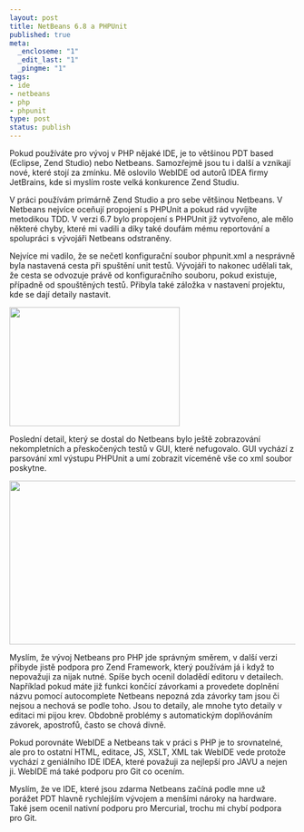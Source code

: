 ```yaml
--- 
layout: post
title: NetBeans 6.8 a PHPUnit
published: true
meta: 
  _encloseme: "1"
  _edit_last: "1"
  _pingme: "1"
tags: 
- ide
- netbeans
- php
- phpunit
type: post
status: publish
---
```

Pokud používáte pro vývoj v PHP nějaké IDE, je to většinou PDT based (Eclipse, Zend Studio) nebo Netbeans. Samozřejmě jsou tu i další a vznikají nové, které stojí za zmínku. Mě oslovilo WebIDE od autorů IDEA firmy JetBrains, kde si myslím roste velká konkurence Zend Studiu.

V práci používám primárně Zend Studio a pro sebe většinou Netbeans. V Netbeans nejvíce oceňují propojení s PHPUnit a pokud rád vyvíjíte metodikou TDD. V verzi 6.7 bylo propojení s PHPUnit již vytvořeno, ale mělo některé chyby, které mi vadili a díky také doufám mému reportování a spolupráci s vývojáři Netbeans odstraněny. 

Nejvíce mi vadilo, že se nečetl konfigurační soubor phpunit.xml a nesprávně byla nastavená cesta při spuštění unit testů. Vývojáři to nakonec udělali tak, že cesta se odvozuje právě od konfiguračního souboru, pokud existuje, případně od spouštěných testů. Přibyla také záložka v nastavení projektu, kde se dají detaily nastavit.

<a href="http://blog.prskavec.net/wp-content/uploads/2009/12/Netbeans68-Project-Properties.png"><img src="http://blog.prskavec.net/wp-content/uploads/2009/12/Netbeans68-Project-Properties-300x210.png" alt="" width="300" height="210" class="aligncenter size-medium wp-image-802" /></a>

Poslední detail, který se dostal do Netbeans bylo ještě zobrazování nekompletních a přeskočených testů v GUI, které nefugovalo. GUI vychází z parsování xml výstupu PHPUnit a umí zobrazit víceméně vše co xml soubor poskytne.

<a href="http://blog.prskavec.net/wp-content/uploads/2009/12/NetBeans68-Testresults.png"><img src="http://blog.prskavec.net/wp-content/uploads/2009/12/NetBeans68-Testresults.png" alt="" width="540" height="289" class="aligncenter size-full wp-image-803" /></a>

Myslím, že vývoj Netbeans pro PHP jde správným směrem, v další verzi přibyde jistě podpora pro Zend Framework, který používám já i když to nepovažuji za nijak nutné. Spíše bych ocenil doladědí editoru v detailech. Například pokud máte již funkci končící závorkami a provedete doplnění názvu pomocí autocomplete Netbeans nepozná zda závorky tam jsou či nejsou a nechová se podle toho. Jsou to detaily, ale mnohe tyto detaily v editaci mi pijou krev. Obdobně problémy s automatickým doplňováním závorek, apostrofů, často se chová divně.

Pokud porovnáte WebIDE a Netbeans tak v práci s PHP je to srovnatelné, ale pro to ostatní HTML, editace, JS, XSLT, XML tak WebIDE vede protože vychází z geniálního IDE IDEA, které považuji za nejlepší pro JAVU a nejen ji. WebIDE má také podporu pro Git co ocením.

Myslím, že ve IDE, které jsou zdarma Netbeans začíná podle mne už porážet PDT hlavně rychlejším vývojem a menšími nároky na hardware. Také jsem ocenil nativní podporu pro Mercurial, trochu mi chybí podpora pro Git.
